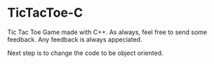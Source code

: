 # TicTacToe-C
Tic Tac Toe Game made with C++. As always, feel free to send some feedback. Any feedback is always appeciated.

Next step is to change the code to be object oriented.

